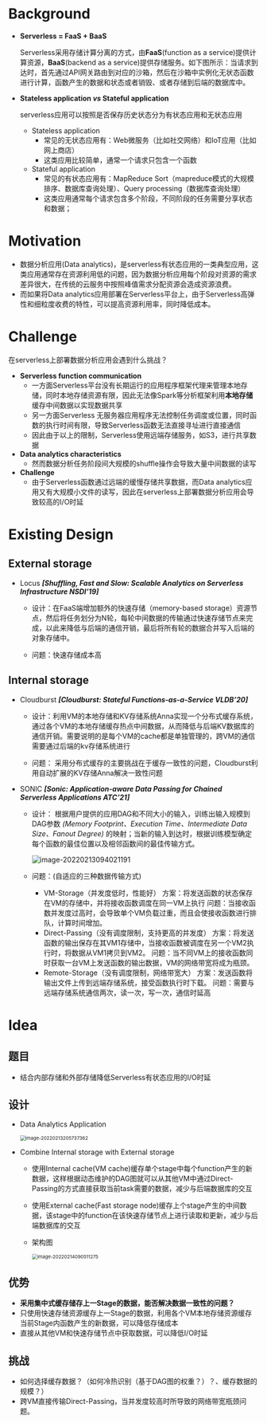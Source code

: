 # Background

* **Serverless = FaaS + BaaS**

  Serverless采用存储计算分离的方式，由**FaaS**(function as a service)提供计算资源，**BaaS**(backend as a service)提供存储服务。如下图所示：当请求到达时，首先通过API网关路由到对应的沙箱，然后在沙箱中实例化无状态函数进行计算，函数产生的数据和状态或者销毁、或者存储到后端的数据库中。

* **Stateless application *vs* Stateful application**

  serverless应用可以按照是否保存历史状态分为有状态应用和无状态应用

  * Stateless application
    * 常见的无状态应用有：Web微服务（比如社交网络）和IoT应用（比如网上商店）
    * 这类应用比较简单，通常一个请求只包含一个函数
  * Stateful application
    * 常见的有状态应用有：MapReduce Sort（mapreduce模式的大规模排序、数据库查询处理）、Query processing（数据库查询处理）
    * 这类应用通常每个请求包含多个阶段，不同阶段的任务需要分享状态和数据；

# Motivation

* 数据分析应用(Data analytics)，是serverless有状态应用的一类典型应用，这类应用通常存在资源利用低的问题，因为数据分析应用每个阶段对资源的需求差异很大，在传统的云服务中按照峰值需求分配资源会造成资源浪费。
* 而如果将Data analytics应用部署在Serverless平台上，由于Serverless高弹性和细粒度收费的特性，可以提高资源利用率，同时降低成本。

# Challenge

在serverless上部署数据分析应用会遇到什么挑战？

* **Serverless function communication**
  * 一方面Serverless平台没有长期运行的应用程序框架代理来管理本地存储，同时本地存储资源有限，因此无法像Spark等分析框架利用**本地存储**缓存中间数据以实现数据共享
  * 另一方面Serverless 无服务器应用程序无法控制任务调度或位置，同时函数的执行时间有限，导致Serverless函数无法直接寻址进行直接通信
  * 因此由于以上的限制，Serverless使用远端存储服务，如S3，进行共享数据
* **Data analytics characteristics**
  * 然而数据分析任务阶段间大规模的shuffle操作会导致大量中间数据的读写
* **Challenge**
  * 由于Serverless函数通过远端的缓慢存储共享数据，而Data analytics应用又有大规模小文件的读写，因此在serverless上部署数据分析应用会导致较高的I/O时延

# Existing Design

## External storage

* Locus    ***[Shuffling, Fast and Slow: Scalable Analytics on Serverless Infrastructure NSDI’19]***

  * 设计：在FaaS端增加额外的快速存储（memory-based storage）资源节点，然后将任务划分为N轮，每轮中间数据的传输通过快速存储节点来完成，以此来降低与后端的通信开销，最后将所有轮的数据合并写入后端的对象存储中。

  * 问题：快速存储成本高

## Internal storage

* Cloudburst    ***[Cloudburst: Stateful Functions-as-a-Service VLDB’20]***

  * 设计：利用VM的本地存储和KV存储系统Anna实现一个分布式缓存系统，通过各个VM的本地存储缓存热点中间数据，从而降低与后端KV数据库的通信开销。需要说明的是每个VM的cache都是单独管理的，跨VM的通信需要通过后端的kv存储系统进行

    

  * 问题： 采用分布式缓存的主要挑战在于缓存一致性的问题，Cloudburst利用自动扩展的KV存储Anna解决一致性问题

* SONIC   ***[Sonic: Application-aware Data Passing for Chained Serverless Applications ATC’21]***

  * 设计： 根据用户提供的应用DAG和不同大小的输入，训练出输入规模到DAG参数 *(Memory Footprint、Execution Time、Intermediate Data Size、Fanout Degree)* 的映射；当新的输入到达时，根据训练模型确定每个函数的最佳位置以及相邻函数间的最佳传输方式。

    ![image-20220213094021191](C:\Users\asus\AppData\Roaming\Typora\typora-user-images\image-20220213094021191.png)

  * 问题：(自适应的三种数据传输方式)

    * VM-Storage（并发度低时，性能好）
      方案：将发送函数的状态保存在VM的存储中，并将接收函数调度在同一VM上执行
      问题：当接收函数并发度过高时，会导致单个VM负载过重，而且会使接收函数进行排队，计算时间增加。
    * Direct-Passing（没有调度限制，支持更高的并发度）
      方案：将发送函数的输出保存在其VM1存储中，当接收函数被调度在另一个VM2执行时，将数据从VM1拷贝到VM2。
      问题：当不同VM上的接收函数同时获取一台VM上发送函数的输出数据，VM的网络带宽将成为瓶颈。
    * Remote-Storage（没有调度限制，网络带宽大）
      方案：发送函数将输出文件上传到远端存储系统，接受函数执行时下载。
      问题：需要与远端存储系统通信两次，读一次，写一次，通信时延高																																																																																																																																																																																																																																																																																																																																																																																																																																																																																															

# Idea

## 题目

* 结合内部存储和外部存储降低Serverless有状态应用的I/O时延

## 设计

* Data Analytics Application

  <img src="C:\Users\asus\AppData\Roaming\Typora\typora-user-images\image-20220213205737362.png" alt="image-20220213205737362" style="zoom:67%;" />

* Combine Internal storage with External storage

  *  使用Internal cache(VM cache)缓存单个stage中每个function产生的新数据，这样根据动态维护的DAG图就可以从其他VM中通过Direct-Passing的方式直接获取当前task需要的数据，减少与后端数据库的交互

  * 使用External cache(Fast storage node)缓存上个stage产生的中间数据，该stage中的function在该快速存储节点上进行读取和更新，减少与后端数据库的交互

  * 架构图

    <img src="C:\Users\asus\AppData\Roaming\Typora\typora-user-images\image-20220214090511275.png" alt="image-20220214090511275" style="zoom:67%;" />

## 优势

* **采用集中式缓存储存上一Stage的数据，能否解决数据一致性的问题？**
* 只使用快速存储资源缓存上一Stage的数据，利用各个VM本地存储资源缓存当前Stage内函数产生的新数据，可以降低存储成本
* 直接从其他VM和快速存储节点中获取数据，可以降低I/O时延

## 挑战

* 如何选择缓存数据？（如何冷热识别（基于DAG图的权重？）？、缓存数据的规模？）
* 跨VM直接传输Direct-Passing，当并发度较高时所导致的网络带宽瓶颈问题。

